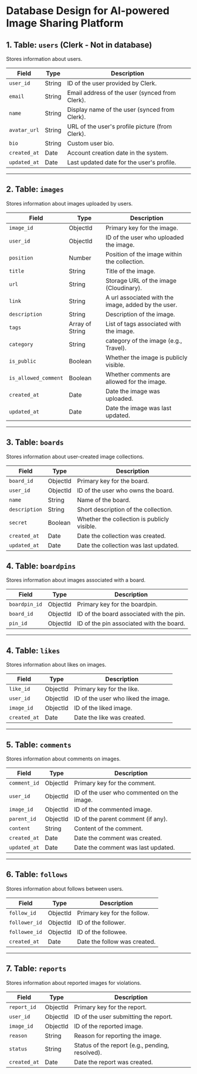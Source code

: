 # Database Design for AI-powered Image Sharing Platform

## 1. Table: `users` (Clerk - Not in database)
Stores information about users.

| **Field**        | **Type**         | **Description**                                |
|-------------------|------------------|------------------------------------------------|
| `user_id`         | String           | ID of the user provided by Clerk.              |
| `email`           | String           | Email address of the user (synced from Clerk). |
| `name`            | String           | Display name of the user (synced from Clerk).  |
| `avatar_url`      | String           | URL of the user's profile picture (from Clerk).|
| `bio`             | String           | Custom user bio.                               |
| `created_at`      | Date             | Account creation date in the system.           |
| `updated_at`      | Date             | Last updated date for the user's profile.      |

---

## 2. Table: `images`
Stores information about images uploaded by users.

| **Field**        | **Type**         | **Description**                                 |
|-------------------|------------------|------------------------------------------------|
| `image_id`        | ObjectId         | Primary key for the image.                     |
| `user_id`         | ObjectId         | ID of the user who uploaded the image.         |
| `position`        | Number           | Position of the image within the collection.    | 
| `title`           | String           | Title of the image.                            |
| `url`             | String           | Storage URL of the image (Cloudinary).         |
| `link`            | String          | A url associated with the image, added by the user.|
| `description`     | String           | Description of the image.                      |
| `tags`            | Array of String  | List of tags associated with the image.        |
| `category`        | String           | category of the image (e.g., Travel).          |
| `is_public`       | Boolean          | Whether the image is publicly visible.         |
| `is_allowed_comment`   | Boolean     | Whether comments are allowed for the image.    |
| `created_at`      | Date             | Date the image was uploaded.                   |
| `updated_at`      | Date             | Date the image was last updated.               |

---

## 3. Table: `boards`
Stores information about user-created image collections.

| **Field**        | **Type**         | **Description**                                |
|-------------------|------------------|------------------------------------------------|
| `board_id`        | ObjectId         | Primary key for the board.                     |
| `user_id`         | ObjectId         | ID of the user who owns the board.             |
| `name`            | String           | Name of the board.                             |
| `description`     | String           | Short description of the collection.           |
| `secret`       | Boolean          | Whether the collection is publicly visible.    |
| `created_at`      | Date             | Date the collection was created.               |
| `updated_at`      | Date             | Date the collection was last updated.          |


## 4. Table: `boardpins`
Stores information about images associated with a board.

| **Field**        | **Type**         | **Description**                                |
|-------------------|------------------|------------------------------------------------|
| `boardpin_id`     | ObjectId         | Primary key for the boardpin.                  |
| `board_id`        | ObjectId         | ID of the board associated with the pin.       |
| `pin_id`          | ObjectId         | ID of the pin associated with the board.       |

---

## 4. Table: `likes`
Stores information about likes on images.

| **Field**        | **Type**         | **Description**                                |
|-------------------|------------------|------------------------------------------------|
| `like_id`         | ObjectId         | Primary key for the like.                      |
| `user_id`         | ObjectId         | ID of the user who liked the image.            |
| `image_id`        | ObjectId         | ID of the liked image.                         |
| `created_at`      | Date             | Date the like was created.                     |

---

## 5. Table: `comments`
Stores information about comments on images.

| **Field**        | **Type**         | **Description**                                |
|-------------------|------------------|------------------------------------------------|
| `comment_id`      | ObjectId         | Primary key for the comment.                   |
| `user_id`         | ObjectId         | ID of the user who commented on the image.     |
| `image_id`        | ObjectId         | ID of the commented image.                     |
| `parent_id`       | ObjectId         | ID of the parent comment (if any).             |
| `content`         | String           | Content of the comment.                        |
| `created_at`      | Date             | Date the comment was created.                  |
| `updated_at`      | Date             | Date the comment was last updated.             |

---

## 6. Table: `follows`
Stores information about follows between users.

| **Field**        | **Type**         | **Description**                                |
|-------------------|------------------|------------------------------------------------|
| `follow_id`       | ObjectId         | Primary key for the follow.                    |
| `follower_id`     | ObjectId         | ID of the follower.                            |
| `followee_id`     | ObjectId         | ID of the followee.                            |
| `created_at`      | Date             | Date the follow was created.                   |

---

## 7. Table: `reports`
Stores information about reported images for violations.

| **Field**        | **Type**         | **Description**                                |
|-------------------|------------------|------------------------------------------------|
| `report_id`       | ObjectId         | Primary key for the report.                    |
| `user_id`         | ObjectId         | ID of the user submitting the report.          |
| `image_id`        | ObjectId         | ID of the reported image.                      |
| `reason`          | String           | Reason for reporting the image.                |
| `status`          | String           | Status of the report (e.g., pending, resolved).|
| `created_at`      | Date             | Date the report was created.                   |

